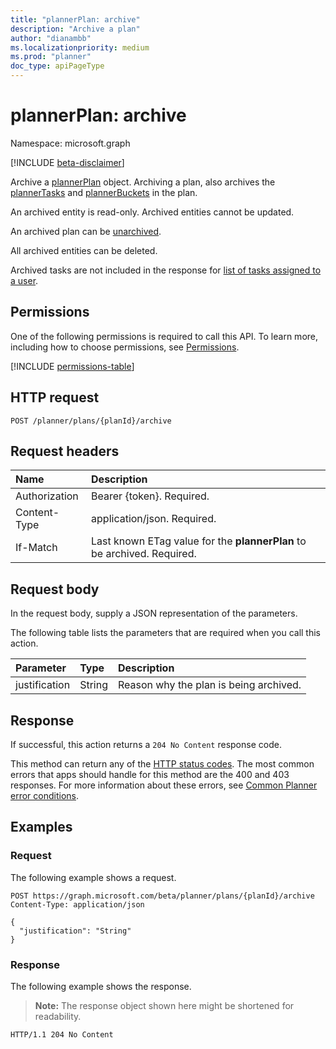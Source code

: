 ```yaml
---
title: "plannerPlan: archive"
description: "Archive a plan"
author: "dianambb"
ms.localizationpriority: medium
ms.prod: "planner"
doc_type: apiPageType
---
```


# plannerPlan: archive

Namespace: microsoft.graph

[!INCLUDE [beta-disclaimer](../../includes/beta-disclaimer.md)]

Archive a [plannerPlan](../resources/plannerplan.md) object. Archiving a plan, also archives the [plannerTasks](../resources/plannertask.md) and [plannerBuckets](../resources/plannerbucket.md) in the plan. 

An archived entity is read-only. Archived entities cannot be updated.

An archived plan can be [unarchived](plannerplan-unarchive.md). 

All archived entities can be deleted.

Archived tasks are not included in the response for [list of tasks assigned to a user](planneruser-list-tasks.md). 

## Permissions

One of the following permissions is required to call this API. To learn more, including how to choose permissions, see [Permissions](/graph/permissions-reference).

<!-- {
  "blockType": "permissions",
  "name": "plannerplan-unarchive-permissions"
}
-->
[!INCLUDE [permissions-table](../includes/permissions/plannerplan-archive-permissions.md)]

## HTTP request

<!-- {
  "blockType": "ignored"
}
-->
``` http
POST /planner/plans/{planId}/archive
```

## Request headers
|Name|Description|
|:---|:---|
|Authorization|Bearer {token}. Required.|
|Content-Type|application/json. Required.|
| If-Match  | Last known ETag value for the **plannerPlan** to be archived. Required.|

## Request body

In the request body, supply a JSON representation of the parameters.

The following table lists the parameters that are required when you call this action.

|Parameter|Type|Description|
|:---|:---|:---|
|justification|String|Reason why the plan is being archived.|



## Response

If successful, this action returns a `204 No Content` response code.

This method can return any of the [HTTP status codes](/graph/errors). The most common errors that apps should handle for this method are the 400 and 403 responses. For more information about these errors, see [Common Planner error conditions](../resources/planner-overview.md#common-planner-error-conditions).

## Examples

### Request

The following example shows a request.
<!-- {
  "blockType": "request",
  "name": "plannerplanthis.archive"
}
-->
``` http
POST https://graph.microsoft.com/beta/planner/plans/{planId}/archive
Content-Type: application/json

{
  "justification": "String"
}
```


### Response

The following example shows the response.
>**Note:** The response object shown here might be shortened for readability.
<!-- {
  "blockType": "response",
  "truncated": true
}
-->
``` http
HTTP/1.1 204 No Content
```

